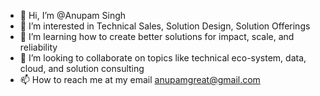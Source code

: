 - 👋 Hi, I’m @Anupam Singh
- 👀 I’m interested in Technical Sales, Solution Design, Solution Offerings
- 🌱 I’m learning how to create better solutions for impact, scale, and reliability
- 💞️ I’m looking to collaborate on topics like technical eco-system, data, cloud, and solution consulting
- 📫 How to reach me at my email anupamgreat@gmail.com

<!---
anupamgreat/anupamgreat is a ✨ special ✨ repository because its `README.md` (this file) appears on your GitHub profile.
You can click the Preview link to take a look at your changes.
--->
